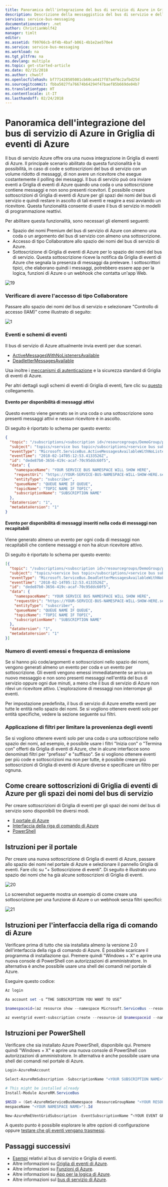 ```yaml
---
title: Panoramica dell'integrazione del bus di servizio di Azure in Griglia di eventi | Microsoft Docs
description: Descrizione della messaggistica del bus di servizio e dell'integrazione in Griglia di eventi
services: service-bus-messaging
documentationcenter: .net
author: ChristianWolf42
manager: timlt
editor: 
ms.assetid: f99766cb-8f4b-4baf-b061-4b1e2ae570e4
ms.service: service-bus-messaging
ms.workload: na
ms.tgt_pltfrm: na
ms.devlang: multiple
ms.topic: get-started-article
ms.date: 02/15/2018
ms.author: chwolf
ms.openlocfilehash: bf771428505081cb60ca4417f87a4f6c2afbd25d
ms.sourcegitcommit: fbba5027fa76674b64294f47baef85b669de04b7
ms.translationtype: HT
ms.contentlocale: it-IT
ms.lasthandoff: 02/24/2018
---
```

# <a name="azure-service-bus-to-azure-event-grid-integration-overview"></a>Panoramica dell'integrazione del bus di servizio di Azure in Griglia di eventi di Azure

Il bus di servizio Azure offre ora una nuova integrazione in Griglia di eventi di Azure. Il principale scenario abilitato da questa funzionalità è la possibilità, in caso di code e sottoscrizioni del bus di servizio con un volume ridotto di messaggi, di non avere un ricevitore che esegue costantemente il polling dei messaggi. Il bus di servizio può ora inviare eventi a Griglia di eventi di Azure quando una coda o una sottoscrizione contiene messaggi e non sono presenti ricevitori. È possibile creare sottoscrizioni di Griglia di eventi di Azure per gli spazi dei nomi del bus di servizio e quindi restare in ascolto di tali eventi e reagire a essi avviando un ricevitore. Questa funzionalità consente di usare il bus di servizio in modelli di programmazione reattivi.

Per abilitare questa funzionalità, sono necessari gli elementi seguenti:

* Spazio dei nomi Premium del bus di servizio di Azure con almeno una coda o un argomento del bus di servizio con almeno una sottoscrizione.
* Accesso di tipo Collaboratore allo spazio dei nomi del bus di servizio di Azure.
* Sottoscrizione di Griglia di eventi di Azure per lo spazio dei nomi del bus di servizio. Questa sottoscrizione riceve la notifica da Griglia di eventi di Azure che segnala la presenza di messaggi da prelevare. I sottoscrittori tipici, che elaborano quindi i messaggi, potrebbero essere app per la logica, funzioni di Azure o un webhook che contatta un'app Web. 

![19][]

### <a name="verify-that-you-have-contributor-access"></a>Verificare di avere l'accesso di tipo Collaboratore

Passare allo spazio dei nomi del bus di servizio e selezionare "Controllo di accesso (IAM)" come illustrato di seguito:

![1][]

### <a name="events-and-event-schemas"></a>Eventi e schemi di eventi

Il bus di servizio di Azure attualmente invia eventi per due scenari.

* [ActiveMessagesWithNoListenersAvailable](#active-messages-available-event)
* [DeadletterMessagesAvailable](#dead-lettered-messages-available-event)

Usa inoltre i [meccanismi di autenticazione](https://docs.microsoft.com/en-us/azure/event-grid/security-authentication) e la sicurezza standard di Griglia di eventi di Azure.

Per altri dettagli sugli schemi di eventi di Griglia di eventi, fare clic su [questo](https://docs.microsoft.com/en-us/azure/event-grid/event-schema) collegamento.

#### <a name="active-messages-available-event"></a>Evento per disponibilità di messaggi attivi

Questo evento viene generato se in una coda o una sottoscrizione sono presenti messaggi attivi e nessun ricevitore è in ascolto.

Di seguito è riportato lo schema per questo evento:

```JSON
{
  "topic": "/subscriptions/<subscription id>/resourcegroups/DemoGroup/providers/Microsoft.ServiceBus/namespaces/<YOUR SERVICE BUS NAMESPACE WILL SHOW HERE>",
  "subject": "topics/<service bus topic>/subscriptions/<service bus subscription>",
  "eventType": "Microsoft.ServiceBus.ActiveMessagesAvailableWithNoListeners",
  "eventTime": "2018-02-14T05:12:53.4133526Z",
  "id": "dede87b0-3656-419c-acaf-70c95ddc60f5",
  "data": {
    "namespaceName": "YOUR SERVICE BUS NAMESPACE WILL SHOW HERE",
    "requestUri": "https://YOUR-SERVICE-BUS-NAMESPACE-WILL-SHOW-HERE.servicebus.windows.net/TOPIC-NAME/subscriptions/SUBSCRIPTIONNAME/messages/head",
    "entityType": "subscriber",
    "queueName": "QUEUE NAME IF QUEUE",
    "topicName": "TOPIC NAME IF TOPIC",
    "subscriptionName": "SUBSCRIPTION NAME"
  },
  "dataVersion": "1",
  "metadataVersion": "1"
}
```

#### <a name="dead-lettered-messages-available-event"></a>Evento per disponibilità di messaggi inseriti nella coda di messaggi non recapitabili

Viene generato almeno un evento per ogni coda di messaggi non recapitabili che contiene messaggi e non ha alcun ricevitore attivo.

Di seguito è riportato lo schema per questo evento:

```JSON
[{
  "topic": "/subscriptions/<subscription id>/resourcegroups/DemoGroup/providers/Microsoft.ServiceBus/namespaces/<YOUR SERVICE BUS NAMESPACE WILL SHOW HERE>",
  "subject": "topics/<service bus topic>/subscriptions/<service bus subscription>",
  "eventType": "Microsoft.ServiceBus.DeadletterMessagesAvailableWithNoListener",
  "eventTime": "2018-02-14T05:12:53.4133526Z",
  "id": "dede87b0-3656-419c-acaf-70c95ddc60f5",
  "data": {
    "namespaceName": "YOUR SERVICE BUS NAMESPACE WILL SHOW HERE",
    "requestUri": "https://YOUR-SERVICE-BUS-NAMESPACE-WILL-SHOW-HERE.servicebus.windows.net/TOPIC-NAME/subscriptions/SUBSCRIPTIONNAME/$deadletterqueue/messages/head",
    "entityType": "subscriber",
    "queueName": "QUEUE NAME IF QUEUE",
    "topicName": "TOPIC NAME IF TOPIC",
    "subscriptionName": "SUBSCRIPTION NAME"
  },
  "dataVersion": "1",
  "metadataVersion": "1"
}]
```

### <a name="how-often-and-how-many-events-are-emitted"></a>Numero di eventi emessi e frequenza di emissione

Se si hanno più code/argomenti e sottoscrizioni nello spazio dei nomi, vengono generati almeno un evento per coda e un evento per sottoscrizione. Gli eventi vengono emessi immediatamente se arriva un nuovo messaggio e non sono presenti messaggi nell'entità del bus di servizio oppure ogni due minuti, a meno che il bus di servizio di Azure non rilevi un ricevitore attivo. L'esplorazione di messaggi non interrompe gli eventi.

Per impostazione predefinita, il bus di servizio di Azure emette eventi per tutte le entità nello spazio dei nomi. Se si vogliono ottenere eventi solo per entità specifiche, vedere la sezione seguente sui filtri.

### <a name="filtering-limiting-from-where-you-get-events"></a>Applicazione di filtri per limitare la provenienza degli eventi

Se si vogliono ottenere eventi solo per una coda o una sottoscrizione nello spazio dei nomi, ad esempio, è possibile usare i filtri "Inizia con" o "Termina con" offerti da Griglia di eventi di Azure, che in alcune interfacce sono denominati filtri per "prefisso" e "suffisso". Se si vogliono ottenere eventi per più code e sottoscrizioni ma non per tutte, è possibile creare più sottoscrizioni di Griglia di eventi di Azure diverse e specificare un filtro per ognuna.

## <a name="how-to-create-azure-event-grid-subscriptions-for-service-bus-namespaces"></a>Come creare sottoscrizioni di Griglia di eventi di Azure per gli spazi dei nomi del bus di servizio

Per creare sottoscrizioni di Griglia di eventi per gli spazi dei nomi del bus di servizio sono disponibili tre diversi modi.

* [Il portale di Azure](#portal-instructions)
* [Interfaccia della riga di comando di Azure](#azure-cli-instructions)
* [PowerShell](#powershell-instructions)

## <a name="portal-instructions"></a>Istruzioni per il portale

Per creare una nuova sottoscrizione di Griglia di eventi di Azure, passare allo spazio dei nomi nel portale di Azure e selezionare il pannello Griglia di eventi. Fare clic su "+ Sottoscrizione di eventi". Di seguito è illustrato uno spazio dei nomi che ha già alcune sottoscrizioni di Griglia di eventi.

![20][]

Lo screenshot seguente mostra un esempio di come creare una sottoscrizione per una funzione di Azure o un webhook senza filtri specifici:

![21][]

## <a name="azure-cli-instructions"></a>Istruzioni per l'interfaccia della riga di comando di Azure

Verificare prima di tutto che sia installata almeno la versione 2.0 dell'interfaccia della riga di comando di Azure. È possibile scaricare il programma di installazione qui. Premere quindi "Windows + X" e aprire una nuova console di PowerShell con autorizzazioni di amministratore. In alternativa è anche possibile usare una shell dei comandi nel portale di Azure.

Eseguire questo codice:

```PowerShell
Az login

Aa account set -s “THE SUBSCRIPTION YOU WANT TO USE”

$namespaceid=(az resource show --namespace Microsoft.ServiceBus --resource-type namespaces --name “<yourNamespace>“--resource-group “<Your Resource Group Name>” --query id --output tsv)

az eventgrid event-subscription create --resource-id $namespaceid --name “<YOUR EVENT GRID SUBSCRIPTION NAME (CAN BE ANY NOT EXISTING)>” --endpoint “<your_function_url>” --subject-ends-with “<YOUR SERVICE BUS SUBSCRIPTION NAME>”
```

## <a name="powershell-instructions"></a>Istruzioni per PowerShell

Verificare che sia installato Azure PowerShell, disponibile qui. Premere quindi "Windows + X" e aprire una nuova console di PowerShell con autorizzazioni di amministratore. In alternativa è anche possibile usare una shell dei comandi nel portale di Azure.

```PowerShell
Login-AzureRmAccount

Select-AzureRmSubscription -SubscriptionName "<YOUR SUBSCRIPTION NAME>"

# This might be installed already
Install-Module AzureRM.ServiceBus

$NSID = (Get-AzureRmServiceBusNamespace -ResourceGroupName "<YOUR RESOURCE GROUP NAME>" -Na
mespaceName "<YOUR NAMESPACE NAME>").Id 

New-AzureRmEVentGridSubscription -EventSubscriptionName “<YOUR EVENT GRID SUBSCRIPTION NAME (CAN BE ANY NOT EXISTING)>” -ResourceId $NSID -Endpoint "<YOUR FUNCTION URL>” -SubjectEndsWith “<YOUR SERVICE BUS SUBSCRIPTION NAME>”
```

A questo punto è possibile esplorare le altre opzioni di configurazione oppure [testare che gli eventi vengano trasmessi](#test-that-events-are-flowing).

## <a name="next-steps"></a>Passaggi successivi

* [Esempi](service-bus-to-event-grid-integration-example.md) relativi al bus di servizio e Griglia di eventi.
* Altre informazioni su [Griglia di eventi di Azure](https://docs.microsoft.com/en-us/azure/azure-functions/).
* Altre informazioni su [Funzioni di Azure](https://docs.microsoft.com/en-us/azure/azure-functions/).
* Altre informazioni su [App per la logica di Azure](https://docs.microsoft.com/en-us/azure/logic-apps/).
* Altre informazioni sul [bus di servizio di Azure](https://docs.microsoft.com/en-us/azure/azure-functions/).

[1]: ./media/service-bus-to-event-grid-integration-concept/sbtoeventgrid1.png
[19]: ./media/service-bus-to-event-grid-integration-concept/sbtoeventgriddiagram.png
[8]: ./media/service-bus-to-event-grid-integration-example/sbtoeventgrid8.png
[9]: ./media/service-bus-to-event-grid-integration-example/sbtoeventgrid9.png
[20]: ./media/service-bus-to-event-grid-integration-example/sbtoeventgridportal.png
[21]: ./media/service-bus-to-event-grid-integration-example/sbtoeventgridportal2.png